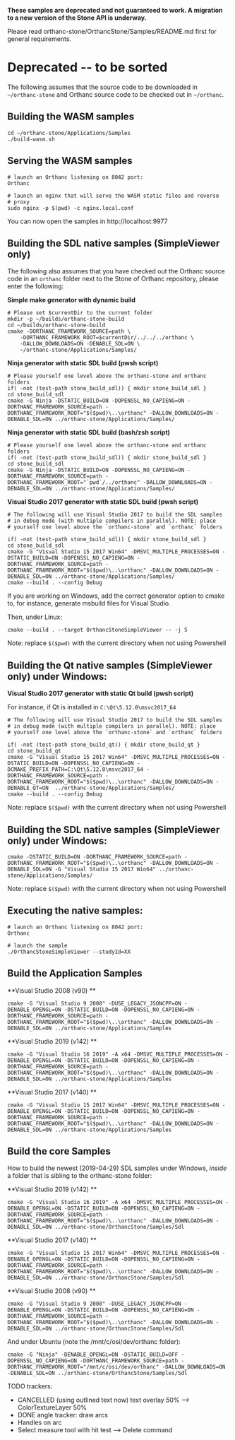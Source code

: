 
**These samples are deprecated and not guaranteed to work. A migration to a 
new version of the Stone API is underway.**

Please read orthanc-stone/OrthancStone/Samples/README.md first for general requirements.



Deprecated -- to be sorted
===========================

The following assumes that the source code to be downloaded in
`~/orthanc-stone` and Orthanc source code to be checked out in
`~/orthanc`. 

Building the WASM samples
-------------------------------------

```
cd ~/orthanc-stone/Applications/Samples
./build-wasm.sh
```

Serving the WASM samples
------------------------------------
```
# launch an Orthanc listening on 8042 port:
Orthanc

# launch an nginx that will serve the WASM static files and reverse
# proxy
sudo nginx -p $(pwd) -c nginx.local.conf
```

You can now open the samples in http://localhost:9977

Building the SDL native samples (SimpleViewer only)
---------------------------------------------------

The following also assumes that you have checked out the Orthanc
source code in an `orthanc` folder next to the Stone of Orthanc
repository, please enter the following:

**Simple make generator with dynamic build**

```
# Please set $currentDir to the current folder
mkdir -p ~/builds/orthanc-stone-build
cd ~/builds/orthanc-stone-build
cmake -DORTHANC_FRAMEWORK_SOURCE=path \
    -DORTHANC_FRAMEWORK_ROOT=$currentDir/../../../orthanc \
    -DALLOW_DOWNLOADS=ON -DENABLE_SDL=ON \
    ~/orthanc-stone/Applications/Samples/
```

**Ninja generator with static SDL build (pwsh script)**

```
# Please yourself one level above the orthanc-stone and orthanc folders
if( -not (test-path stone_build_sdl)) { mkdir stone_build_sdl }
cd stone_build_sdl
cmake -G Ninja -DSTATIC_BUILD=ON -DOPENSSL_NO_CAPIENG=ON -DORTHANC_FRAMEWORK_SOURCE=path -DORTHANC_FRAMEWORK_ROOT="$($pwd)\..\orthanc" -DALLOW_DOWNLOADS=ON -DENABLE_SDL=ON ../orthanc-stone/Applications/Samples/
```

**Ninja generator with static SDL build (bash/zsh script)**

```
# Please yourself one level above the orthanc-stone and orthanc folders
if( -not (test-path stone_build_sdl)) { mkdir stone_build_sdl }
cd stone_build_sdl
cmake -G Ninja -DSTATIC_BUILD=ON -DOPENSSL_NO_CAPIENG=ON -DORTHANC_FRAMEWORK_SOURCE=path -DORTHANC_FRAMEWORK_ROOT="`pwd`/../orthanc" -DALLOW_DOWNLOADS=ON -DENABLE_SDL=ON ../orthanc-stone/Applications/Samples/
```

**Visual Studio 2017 generator with static SDL build  (pwsh script)**

```
# The following will use Visual Studio 2017 to build the SDL samples
# in debug mode (with multiple compilers in parallel). NOTE: place 
# yourself one level above the `orthanc-stone` and `orthanc` folders

if( -not (test-path stone_build_sdl)) { mkdir stone_build_sdl }
cd stone_build_sdl
cmake -G "Visual Studio 15 2017 Win64" -DMSVC_MULTIPLE_PROCESSES=ON -DSTATIC_BUILD=ON -DOPENSSL_NO_CAPIENG=ON -DORTHANC_FRAMEWORK_SOURCE=path -DORTHANC_FRAMEWORK_ROOT="$($pwd)\..\orthanc" -DALLOW_DOWNLOADS=ON -DENABLE_SDL=ON ../orthanc-stone/Applications/Samples/
cmake --build . --config Debug
```

If you are working on Windows, add the correct generator option to
cmake to, for instance, generate msbuild files for Visual Studio.

Then, under Linux:
```
cmake --build . --target OrthancStoneSimpleViewer -- -j 5
```

Note: replace `$($pwd)` with the current directory when not using Powershell

Building the Qt native samples (SimpleViewer only) under Windows:
------------------------------------------------------------------

**Visual Studio 2017 generator with static Qt build  (pwsh script)**

For instance, if Qt is installed in `C:\Qt\5.12.0\msvc2017_64`

```
# The following will use Visual Studio 2017 to build the SDL samples
# in debug mode (with multiple compilers in parallel). NOTE: place 
# yourself one level above the `orthanc-stone` and `orthanc` folders

if( -not (test-path stone_build_qt)) { mkdir stone_build_qt }
cd stone_build_qt
cmake -G "Visual Studio 15 2017 Win64" -DMSVC_MULTIPLE_PROCESSES=ON -DSTATIC_BUILD=ON -DOPENSSL_NO_CAPIENG=ON -DCMAKE_PREFIX_PATH=C:\Qt\5.12.0\msvc2017_64 -DORTHANC_FRAMEWORK_SOURCE=path -DORTHANC_FRAMEWORK_ROOT="$($pwd)\..\orthanc" -DALLOW_DOWNLOADS=ON -DENABLE_QT=ON  ../orthanc-stone/Applications/Samples/
cmake --build . --config Debug
```

Note: replace `$($pwd)` with the current directory when not using Powershell






Building the SDL native samples (SimpleViewer only) under Windows:
------------------------------------------------------------------
`cmake -DSTATIC_BUILD=ON -DORTHANC_FRAMEWORK_SOURCE=path -DORTHANC_FRAMEWORK_ROOT="$($pwd)\..\orthanc" -DALLOW_DOWNLOADS=ON -DENABLE_SDL=ON -G "Visual Studio 15 2017 Win64" ../orthanc-stone/Applications/Samples/`

Note: replace `$($pwd)` with the current directory when not using Powershell

Executing the native samples:
--------------------------------
```
# launch an Orthanc listening on 8042 port:
Orthanc

# launch the sample
./OrthancStoneSimpleViewer --studyId=XX
``` 

Build the Application Samples
-----------------------------

**Visual Studio 2008 (v90) **

```
cmake -G "Visual Studio 9 2008" -DUSE_LEGACY_JSONCPP=ON -DENABLE_OPENGL=ON -DSTATIC_BUILD=ON -DOPENSSL_NO_CAPIENG=ON -DORTHANC_FRAMEWORK_SOURCE=path -DORTHANC_FRAMEWORK_ROOT="$($pwd)\..\orthanc" -DALLOW_DOWNLOADS=ON -DENABLE_SDL=ON ../orthanc-stone/Applications/Samples
```

**Visual Studio 2019 (v142) **

```
cmake -G "Visual Studio 16 2019" -A x64 -DMSVC_MULTIPLE_PROCESSES=ON -DENABLE_OPENGL=ON -DSTATIC_BUILD=ON -DOPENSSL_NO_CAPIENG=ON -DORTHANC_FRAMEWORK_SOURCE=path -DORTHANC_FRAMEWORK_ROOT="$($pwd)\..\orthanc" -DALLOW_DOWNLOADS=ON -DENABLE_SDL=ON ../orthanc-stone/Applications/Samples
```

**Visual Studio 2017 (v140) **

```
cmake -G "Visual Studio 15 2017 Win64" -DMSVC_MULTIPLE_PROCESSES=ON -DENABLE_OPENGL=ON -DSTATIC_BUILD=ON -DOPENSSL_NO_CAPIENG=ON -DORTHANC_FRAMEWORK_SOURCE=path -DORTHANC_FRAMEWORK_ROOT="$($pwd)\..\orthanc" -DALLOW_DOWNLOADS=ON -DENABLE_SDL=ON ../orthanc-stone/Applications/Samples
```


Build the core Samples
---------------------------
How to build the newest (2019-04-29) SDL samples under Windows, *inside* a
folder that is sibling to the orthanc-stone folder: 

**Visual Studio 2019 (v142) **

```
cmake -G "Visual Studio 16 2019" -A x64 -DMSVC_MULTIPLE_PROCESSES=ON -DENABLE_OPENGL=ON -DSTATIC_BUILD=ON -DOPENSSL_NO_CAPIENG=ON -DORTHANC_FRAMEWORK_SOURCE=path -DORTHANC_FRAMEWORK_ROOT="$($pwd)\..\orthanc" -DALLOW_DOWNLOADS=ON -DENABLE_SDL=ON ../orthanc-stone/OrthancStone/Samples/Sdl
```

**Visual Studio 2017 (v140) **

```
cmake -G "Visual Studio 15 2017 Win64" -DMSVC_MULTIPLE_PROCESSES=ON -DENABLE_OPENGL=ON -DSTATIC_BUILD=ON -DOPENSSL_NO_CAPIENG=ON -DORTHANC_FRAMEWORK_SOURCE=path -DORTHANC_FRAMEWORK_ROOT="$($pwd)\..\orthanc" -DALLOW_DOWNLOADS=ON -DENABLE_SDL=ON ../orthanc-stone/OrthancStone/Samples/Sdl
```

**Visual Studio 2008 (v90) **

```
cmake -G "Visual Studio 9 2008" -DUSE_LEGACY_JSONCPP=ON -DENABLE_OPENGL=ON -DSTATIC_BUILD=ON -DOPENSSL_NO_CAPIENG=ON -DORTHANC_FRAMEWORK_SOURCE=path -DORTHANC_FRAMEWORK_ROOT="$($pwd)\..\orthanc" -DALLOW_DOWNLOADS=ON -DENABLE_SDL=ON ../orthanc-stone/OrthancStone/Samples/Sdl
```

And under Ubuntu (note the /mnt/c/osi/dev/orthanc folder):
```
cmake -G "Ninja" -DENABLE_OPENGL=ON -DSTATIC_BUILD=OFF -DOPENSSL_NO_CAPIENG=ON -DORTHANC_FRAMEWORK_SOURCE=path -DORTHANC_FRAMEWORK_ROOT="/mnt/c/osi/dev/orthanc" -DALLOW_DOWNLOADS=ON -DENABLE_SDL=ON ../orthanc-stone/OrthancStone/Samples/Sdl
```

TODO trackers:
- CANCELLED (using outlined text now) text overlay 50% --> ColorTextureLayer 50%
- DONE angle tracker: draw arcs
- Handles on arc
- Select measure tool with hit test --> Delete command



